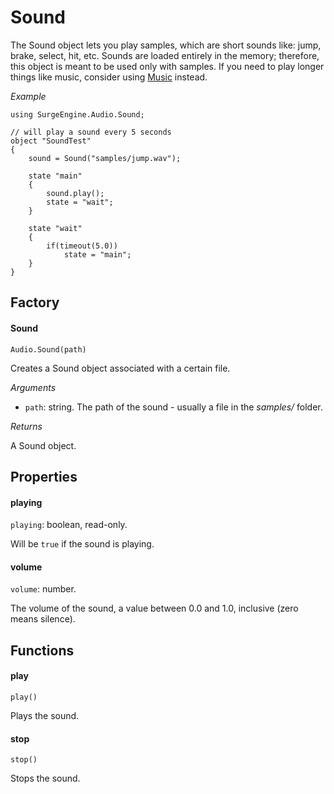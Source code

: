 Sound
=====

The Sound object lets you play samples, which are short sounds like: jump, brake, select, hit, etc. Sounds are loaded entirely in the memory; therefore, this object is meant to be used only with samples. If you need to play longer things like music, consider using [Music](/engine/music) instead.

*Example*
```
using SurgeEngine.Audio.Sound;

// will play a sound every 5 seconds
object "SoundTest"
{
    sound = Sound("samples/jump.wav");

    state "main"
    {
        sound.play();
        state = "wait";
    }

    state "wait"
    {
        if(timeout(5.0))
            state = "main";
    }
}
```

Factory
-------

#### Sound

`Audio.Sound(path)`

Creates a Sound object associated with a certain file.

*Arguments*

* `path`: string. The path of the sound - usually a file in the *samples/* folder.

*Returns*

A Sound object.

Properties
----------

#### playing

`playing`: boolean, read-only.

Will be `true` if the sound is playing.

#### volume

`volume`: number.

The volume of the sound, a value between 0.0 and 1.0, inclusive (zero means silence).

Functions
---------

#### play

`play()`

Plays the sound.

#### stop

`stop()`

Stops the sound.
